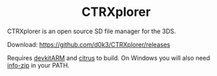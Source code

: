<b><center>CTRXplorer</center></b>
==========

CTRXplorer is an open source SD file manager for the 3DS.

Download: https://github.com/d0k3/CTRXplorer/releases

Requires [devkitARM](http://sourceforge.net/projects/devkitpro/files/devkitARM/) and [citrus](https://github.com/Steveice10/citrus) to build. On Windows you will also need [info-zip](http://www.willus.com/archive/zip64/) in your PATH.
